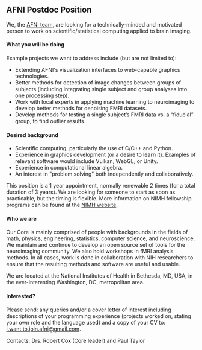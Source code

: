 ## AFNI Postdoc Position

We, the [AFNI team](https://afni.nimh.nih.gov), are looking for a technically-minded and motivated person to work on scientific/statistical computing applied to brain imaging. 

#### What you will be doing
Example projects we want to address include (but are not limited to):
+ Extending AFNI's visualization interfaces to web-capable graphics technologies.
+ Better methods for detection of image changes between groups of subjects (including integrating single subject and group analyses into one processing step).
+ Work with local experts in applying machine learning to neuroimaging to develop better methods for denoising FMRI datasets.
+ Develop methods for testing a single subject’s FMRI data vs. a “fiducial” group, to find outlier results.

#### Desired background

+ Scientific computing, particularly the use of C/C++ and Python. 
+ Experience in graphics development (or a desire to learn it). Examples of relevant software would include Vulkan, WebGL, or Unity.
+ Experience in computational linear algebra.
+ An interest in "problem solving" both independently and collaboratively.

This position is a 1 year appointment, normally renewable 2 times (for a total duration of 3 years).
We are looking for someone to start as soon as practicable, but the timing is flexible.
More information on NIMH fellowship programs can be found at the [NIMH website](https://www.nimh.nih.gov/labs-at-nimh/scientific-director/office-of-fellowship-and-training/fellowships-and-training-programs/index.shtml).


#### Who we are
Our Core is mainly comprised of people with backgrounds in the fields of math, physics, engineering, statistics, computer science, and neuroscience.
We maintain and continue to develop an open source set of tools for the neuroimaging community. We also hold workshops in fMRI analysis methods.
In all cases, work is done in collaboration with NIH researchers to ensure that the resulting methods and software are useful and usable.  

We are located at the National Institutes of Health in Bethesda, MD, USA, in the ever-interesting Washington, DC, metropolitan area.


#### Interested?
Please send: any queries and/or a cover letter of interest including descriptions of your programming experience (projects worked on, stating your own role and the language used) and a copy of your CV to:  i.want.to.join.afni@gmail.com.

Contacts:  Drs. Robert Cox (Core leader) and Paul Taylor 

